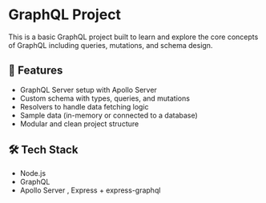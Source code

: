 # GraphQL Project

This is a basic GraphQL project built to learn and explore the core concepts of GraphQL including queries, mutations, and schema design.

## 🚀 Features

- GraphQL Server setup with Apollo Server
- Custom schema with types, queries, and mutations
- Resolvers to handle data fetching logic
- Sample data (in-memory or connected to a database)
- Modular and clean project structure

## 🛠️ Tech Stack

- Node.js
- GraphQL
- Apollo Server , Express + express-graphql
